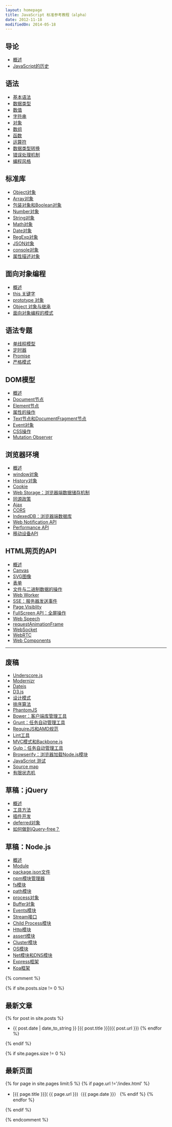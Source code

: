 ```yaml
---
layout: homepage
title: JavaScript 标准参考教程（alpha）
date: 2012-11-18
modifiedOn: 2014-05-18
---
```


<h2 id="introduction">导论</h2>

- [概述](introduction/intro.md)
- [JavaScript的历史](introduction/history.md)

<h2 id="grammar">语法</h2>

- [基本语法](grammar/basic.md)
- [数据类型](grammar/types.md)
- [数值](grammar/number.md)
- [字符串](grammar/string.md)
- [对象](grammar/object.md)
- [数组](grammar/array.md)
- [函数](grammar/function.md)
- [运算符](grammar/operator.md)
- [数据类型转换](grammar/conversion.md)
- [错误处理机制](grammar/error.md)
- [编程风格](grammar/style.md)

<h2 id="stdlib">标准库</h2>

- [Object对象](stdlib/object.md)
- [Array对象](stdlib/array.md)
- [包装对象和Boolean对象](stdlib/wrapper.md)
- [Number对象](stdlib/number.md)
- [String对象](stdlib/string.md)
- [Math对象](stdlib/math.md)
- [Date对象](stdlib/date.md)
- [RegExp对象](stdlib/regexp.md)
- [JSON对象](stdlib/json.md)
- [console对象](stdlib/console.md)
- [属性描述对象](stdlib/attributes.md)

<h2 id="oop">面向对象编程</h2>

- [概述](oop/basic.md)
- [this 关键字](oop/this.md)
- [prototype 对象](oop/prototype.md)
- [Object 对象与继承](oop/object.md)
- [面向对象编程的模式](oop/pattern.md)

<h2 id="advanced">语法专题</h2>

- [单线程模型](advanced/single-thread.md)
- [定时器](advanced/timer.md)
- [Promise](advanced/promise.md)
- [严格模式](advanced/strict.md)

<h2 id="dom">DOM模型</h2>

- [概述](dom/node.md)
- [Document节点](dom/document.md)
- [Element节点](dom/element.md)
- [属性的操作](dom/attribute.md)
- [Text节点和DocumentFragment节点](dom/text.md)
- [Event对象](dom/event.md)
- [CSS操作](dom/css.md)
- [Mutation Observer](dom/mutationobserver.md)

<h2 id="bom">浏览器环境</h2>

- [概述](bom/engine.md)
- [window对象](bom/window.md)
- [History对象](bom/history.md)
- [Cookie](bom/cookie.md)
- [Web Storage：浏览器端数据储存机制](bom/webstorage.md)
- [同源政策](bom/same-origin.md)
- [Ajax](bom/ajax.md)
- [CORS](bom/cors.md)
- [IndexedDB：浏览器端数据库](bom/indexeddb.md)
- [Web Notification API](bom/notification.md)
- [Performance API](bom/performance.md)
- [移动设备API](bom/mobile.md)

<h2 id="htmlapi">HTML网页的API</h2>

- [概述](htmlapi/elements.md)
- [Canvas](htmlapi/canvas.md)
- [SVG图像](htmlapi/svg.md)
- [表单](htmlapi/form.md)
- [文件与二进制数据的操作](htmlapi/file.md)
- [Web Worker](htmlapi/webworker.md)
- [SSE：服务器发送事件](htmlapi/eventsource.md)
- [Page Visiblity](htmlapi/pagevisibility.md)
- [FullScreen API：全屏操作](htmlapi/fullscreen.md)
- [Web Speech](htmlapi/webspeech.md)
- [requestAnimationFrame](htmlapi/requestanimationframe.md)
- [WebSocket](htmlapi/websocket.md)
- [WebRTC](htmlapi/webrtc.md)
- [Web Components](htmlapi/webcomponents.md)

---

<h2 id="library">废稿</h2>

- [Underscore.js](library/underscore.md)
- [Modernizr](library/modernizr.md)
- [Datejs](library/datejs.md)
- [D3.js](library/d3.md)
- [设计模式](library/designpattern.md)
- [排序算法](library/sorting.md)
- [PhantomJS](tool/phantomjs.md)
- [Bower：客户端库管理工具](tool/bower.md)
- [Grunt：任务自动管理工具](tool/grunt.md)
- [RequireJS和AMD规范](tool/requirejs.md)
- [Lint工具](tool/lint.md)
- [MVC模式和Backbone.js](advanced/backbonejs.md)
- [Gulp：任务自动管理工具](tool/gulp.md)
- [Browserify：浏览器加载Node.js模块](tool/browserify.md)
- [JavaScript 测试](tool/testing.md)
- [Source map](tool/sourcemap.md)
- [有限状态机](advanced/fsm.md)

<h2 id="jquery">草稿：jQuery</h2>

- [概述](jquery/basic.md)
- [工具方法](jquery/utility.md)
- [插件开发](jquery/plugin.md)
- [deferred对象](jquery/deferred.md)
- [如何做到jQuery-free？](jquery/jquery-free.md)

<h2 id="nodejs">草稿：Node.js</h2>

- [概述](nodejs/basic.md)
- [Module](nodejs/module.md)
- [package.json文件](nodejs/packagejson.md)
- [npm模块管理器](nodejs/npm.md)
- [fs模块](nodejs/fs.md)
- [path模块](nodejs/path.md)
- [process对象](nodejs/process.md)
- [Buffer对象](nodejs/buffer.md)
- [Events模块](nodejs/events.md)
- [Stream接口](nodejs/stream.md)
- [Child Process模块](nodejs/child-process.md)
- [Http模块](nodejs/http.md)
- [assert模块](nodejs/assert.md)
- [Cluster模块](nodejs/cluster.md)
- [OS模块](nodejs/os.md)
- [Net模块和DNS模块](nodejs/net.md)
- [Express框架](nodejs/express.md)
- [Koa框架](nodejs/koa.md)

{% comment %}

{% if site.posts.size != 0 %}

## 最新文章

{% for post in site.posts %}
* {{ post.date | date_to_string }} [{{ post.title }}]({{ post.url }})
{% endfor %}

{% endif %}

{% if site.pages.size != 0 %}

## 最新页面

{% for page in site.pages limit:5 %}
{% if page.url !='/index.html' %}
* [{{ page.title }}]( {{ page.url }})（{{ page.date }}）
{% endif %}
{% endfor %}

{% endif %}

{% endcomment %}
